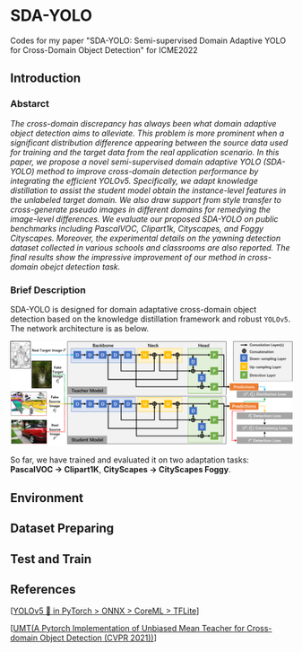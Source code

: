 # SDA-YOLO
Codes for my paper "SDA-YOLO: Semi-supervised Domain Adaptive YOLO for Cross-Domain Object Detection" for ICME2022

## Introduction

### Abstarct
*The cross-domain discrepancy has always been what domain adaptive object detection aims to alleviate. This problem is more prominent when a significant distribution difference appearing between the source data used for training and the target data from the real application scenario. In this paper, we propose a novel semi-supervised domain adaptive YOLO (SDA-YOLO) method to improve cross-domain detection performance by integrating the efficient YOLOv5. Specifically, we adapt knowledge distillation to assist the student model obtain the instance-level features in the unlabeled target domain. We also draw support from style transfer to cross-generate pseudo images in different domains for remedying the image-level differences. We evaluate our proposed SDA-YOLO on public benchmarks including PascalVOC, Clipart1k, Cityscapes, and Foggy Cityscapes. Moreover, the experimental details on the yawning detection dataset collected in various schools and classrooms are also reported. The final results show the impressive improvement of our method in cross-domain obejct detection task.*

### Brief Description

SDA-YOLO is designed for domain adaptative cross-domain object detection based on the knowledge distillation framework and robust `YOLOv5`. The network architecture is as below. 

![example1](./images/figure1.png)

So far, we have trained and evaluated it on two adaptation tasks: **PascalVOC → Clipart1K**, **CityScapes → CityScapes Foggy**.

## Environment

## Dataset Preparing

## Test and Train


## References

[[YOLOv5 🚀 in PyTorch > ONNX > CoreML > TFLite](https://github.com/ultralytics/yolov5)]

[[UMT(A Pytorch Implementation of Unbiased Mean Teacher for Cross-domain Object Detection (CVPR 2021))](https://github.com/kinredon/umt)]



